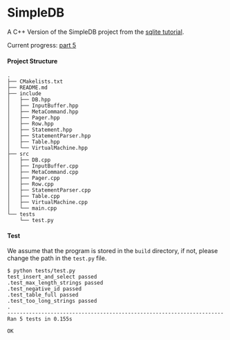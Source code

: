 # SimpleDB

A C++ Version of the SimpleDB project from the [sqlite tutorial](https://cstack.github.io/db_tutorial/).

Current progress: [part 5](https://cstack.github.io/db_tutorial/part_5.html)

#### Project Structure

```
.
├── CMakelists.txt
├── README.md
├── include
│   ├── DB.hpp
│   ├── InputBuffer.hpp
│   ├── MetaCommand.hpp
│   ├── Pager.hpp
│   ├── Row.hpp
│   ├── Statement.hpp
│   ├── StatementParser.hpp
│   ├── Table.hpp
│   └── VirtualMachine.hpp
├── src
│   ├── DB.cpp
│   ├── InputBuffer.cpp
│   ├── MetaCommand.cpp
│   ├── Pager.cpp
│   ├── Row.cpp
│   ├── StatementParser.cpp
│   ├── Table.cpp
│   ├── VirtualMachine.cpp
│   └── main.cpp
└── tests
    └── test.py
```


#### Test

We assume that the program is stored in the `build` directory, if not, please change the path in the `test.py` file.

```
$ python tests/test.py
test_insert_and_select passed
.test_max_length_strings passed
.test_negative_id passed
.test_table_full passed
.test_too_long_strings passed
.
----------------------------------------------------------------------
Ran 5 tests in 0.155s

OK
```
